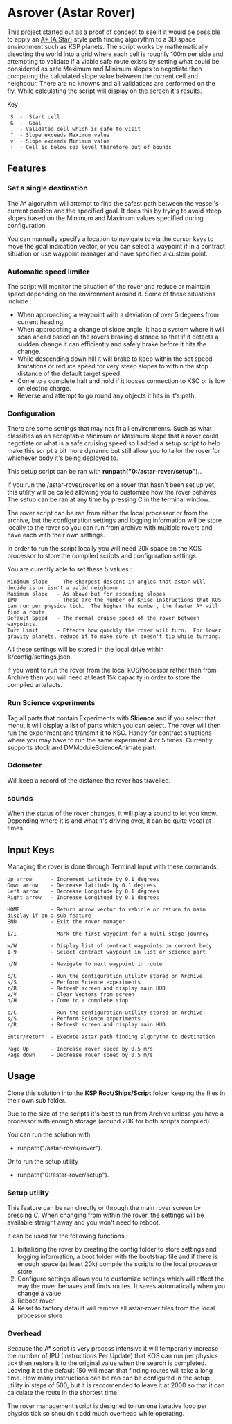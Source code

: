 # Asrover (Astar Rover)

This project started out as a proof of concept to see if it would be possible to apply an [A* (A Star)](https://en.wikipedia.org/wiki/A*_search_algorithm) style path finding algorythm to a 3D space environment such as KSP planets.  The script works by mathematically disecting the world into a grid where each cell is roughly 100m per side and attempting to validate if a viable safe route exists by setting what could be considered as safe Maximum and Minimum slopes to negotiate then comparing the calculated slope value between the current cell and neighbour. There are no knowns and all validations are performed on the fly. While calculating the script will display on the screen it's results.

Key

     S  -  Start cell
     G  -  Goal
     .  - Validated cell which is safe to visit
     ^  - Slope exceeds Maximum value
     v  - Slope exceeds Minimum value
     !  - Cell is below sea level therefore out of bounds

## Features

### Set a single destination
The A* algorythm will attempt to find the safest path between the vessel's current position and the specified goal.  It does this by trying to avoid steep slopes based on the Minimum and Maximum values specified during configuration.

You can manually specify a location to navigate to via the cursor keys to move the goal indication vector, or you can select a waypoint if in a contract situation or use waypoint manager and have specified a custom point.

### Automatic speed limiter

The script will monitor the situation of the rover and reduce or maintain speed depending on the environment around it.  Some of these situations include :

* When approaching a waypoint with a deviation of over 5 degrees from current heading.
* When approaching a change of slope angle.  It has a system where it will scan ahead based on the rovers braking distance so that if it detects a sudden change it can efficiently and safely brake before it hits the change.
* While descending down hill it will brake to keep within the set speed limitations or reduce speed for very steep slopes to within the stop distance of the default target speed.
* Come to a complete halt and hold if it looses connection to KSC or is low on electric charge.
* Reverse and attempt to go round any objects it hits in it's path.

### Configuration

There are some settings that may not fit all environments.  Such as what classifies as an acceptable Minimum or Maximum slope that a rover could negotiate or what is a safe cruising speed so I added a setup script to help make this script a bit more dynamic but still allow you to tailor the rover for whichever body it's being deployed to.

This setup script can be ran with **runpath("0:/astar-rover/setup").**.  

If you run the /astar-rover/rover.ks on a rover that hasn't been set up yet, this utility will be called allowing you to customize how the rover behaves.  The setup can be ran at any time by pressing C in the terminal window.

The rover script can be ran from either the local processor or from the archive, but the configuration settings and logging information will be store locally to the rover so you can run from archive with multiple rovers and have each with their own settings.

In order to run the script locally you will need 20k space on the KOS processor to store the compiled scripts and configuration settings.

You are curently able to set these 5 values :

    Minimum slope   - The sharpest descent in angles that astar will decide is or isn't a valid neighbour.
    Maximum slope   - As above but for ascending slopes
    IPU             - These are the number of KRisc instructions that KOS can run per physics tick.  The higher the number, the faster A* will find a route
    Default Speed   - The normal cruise speed of the rover between waypoints.
    Turn Limit      - Effects how quickly the rover will turn.  For lower gravity planets, reduce it to make sure it doesn't tip while turning.

All these settings will be stored in the local drive within 1:/config/settings.json.

If you want to run the rover from the local kOSProcessor rather than from Archive then you will need at least 15k capacity in order to store the compiled artefacts.

### Run Science experiments

Tag all parts that contain Experiments with **Skience** and if you select that menu, it will display a list of parts which you can select.  The rover will then run the experiment and transmit it to KSC.  Handy for contract situations where you may have to run the same experiment 4 or 5 times.  Currently supports stock and DMModuleScienceAnimate part.

### Odometer

Will keep a record of the distance the rover has travelled.

### sounds

When the status of the rover changes, it will play a sound to let you know.  Depending where it is and what it's driving over, it can be quite vocal at times.

## Input Keys

Managing the rover is done through Terminal Input with these commands:

    Up arrow      - Increment Latitude by 0.1 degrees
    Down arrow    - Decrease latitude by 0.1 degress
    Left arrow    - Decrease Longitude by 0.1 degrees
    Right arrow   - Increase Longitued by 0.1 degrees

    HOME          - Return arrow vector to vehicle or return to main display if on a sub feature
    END           - Exit the rover manager

    i/I           - Mark the first waypoint for a multi stage journey

    w/W           - Display list of contract waypoints on current body
    1-9           - Select contract waypoint in list or science part

    n/N           - Navigate to next waypoint in route

    c/C           - Run the configuration utility stored on Archive.
    s/S           - Perform Science experiments
    r/R           - Refresh screen and display main HUD
    v/V           - Clear Vectors from screen
    h/H           - Come to a complete stop

    c/C           - Run the configuration utility stored on Archive.
    s/S           - Perform Science experiments
    r/R           - Refresh screen and display main HUD

    Enter/return  - Execute astar path finding algorythm to destination

    Page Up       - Increase rover speed by 0.5 m/s
    Page down     - Decrease rover speed by 0.5 m/s

## Usage

Clone this solution into the **KSP Root/Ships/Script** folder keeping the files in their own sub folder.

Due to the size of the scripts it's best to run from Archive unless you have a processor with enough storage (around 20K for both scripts compiled).

You can run the solution with

* runpath("/astar-rover/rover").

Or to run the setup utility

* runpath("0:/astar-rover/setup").

### Setup utility

This feature can be ran directly or through the main rover screen by pressing *C*.  When changing from within the rover, the settings will be available straight away and you won't need to reboot.

It can be used for the following functions :

1. Initializing the rover by creating the config folder to store settings and logging information, a boot folder with the bootstrap file and if there is enough space (at least 20k) compile the scripts to the local processor store.
2. Configure settings allows you to customize settings which will effect the way the rover behaves and finds routes.  It saves automatically when you change a value
3. Reboot rover
4. Reset to factory default will remove all astar-rover files from the local processor store

### Overhead

Because the A* script is very process intensive it will temporarily increase the number of IPU (Instructions Per Update) that KOS can run per physics tick then restore it to the original value when the search is completed.  Leaving it at the default 150 will mean that finding routes will take a long time.  How many instructions can be ran can be configured in the setup utility in steps of 500, but it is reccomended to leave it at 2000 so that it can calculate the route in the shortest time.

The rover management script is designed to run one iterative loop per physics tick so shouldn't add much overhead while operating.
